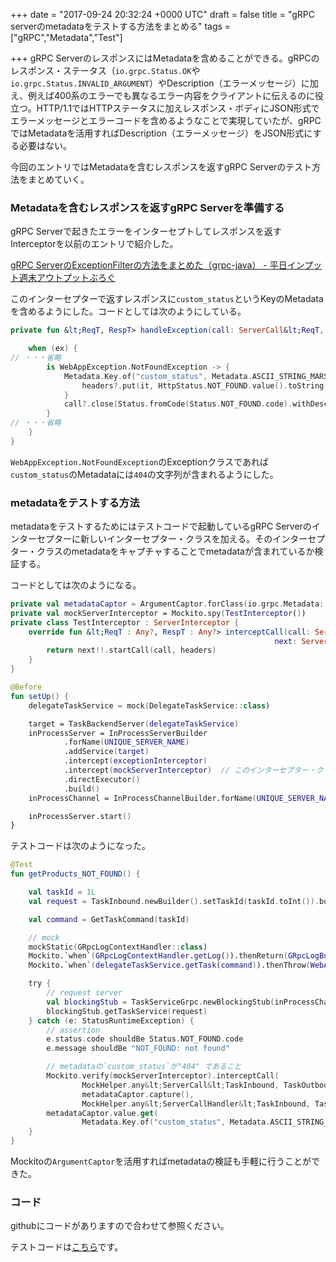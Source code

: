
+++
date = "2017-09-24 20:32:24 +0000 UTC"
draft = false
title = "gRPC serverのmetadataをテストする方法をまとめる"
tags = ["gRPC","Metadata","Test"]

+++
gRPC ServerのレスポンスにはMetadataを含めることができる。gRPCのレスポンス・ステータス（<code>io.grpc.Status.OK</code>や<code>io.grpc.Status.INVALID_ARGUMENT</code>）やDescription（エラーメッセージ）に加え、例えば400系のエラーでも異なるエラー内容をクライアントに伝えるのに役立つ。HTTP/1.1ではHTTPステータスに加えレスポンス・ボディにJSON形式でエラーメッセージとエラーコードを含めるようなことで実現していたが、gRPCではMetadataを活用すればDescription（エラーメッセージ）をJSON形式にする必要はない。

今回のエントリではMetadataを含むレスポンスを返すgRPC Serverのテスト方法をまとめていく。

### Metadataを含むレスポンスを返すgRPC Serverを準備する

gRPC Serverで起きたエラーをインターセプトしてレスポンスを返すInterceptorを以前のエントリで紹介した。

[gRPC ServerのExceptionFilterの方法をまとめた（grpc-java） - 平日インプット週末アウトプットぶろぐ](http://blog.soushi.me/entry/2017/08/18/234615)

このインターセプターで返すレスポンスに<code>custom_status</code>というKeyのMetadataを含めるようにした。コードとしては次のようにしている。

```kotlin
private fun &lt;ReqT, RespT> handleException(call: ServerCall&lt;ReqT, RespT>?, headers: Metadata?, ex: Exception) {

    when (ex) {
// ・・・省略
        is WebAppException.NotFoundException -> {
            Metadata.Key.of("custom_status", Metadata.ASCII_STRING_MARSHALLER).let {
                headers?.put(it, HttpStatus.NOT_FOUND.value().toString())
            }
            call?.close(Status.fromCode(Status.NOT_FOUND.code).withDescription(ex.message), headers)
        }
// ・・・省略
    }
}

```


<code>WebAppException.NotFoundException</code>のExceptionクラスであれば<code>custom_status</code>のMetadataには<code>404</code>の文字列が含まれるようにした。

### metadataをテストする方法

metadataをテストするためにはテストコードで起動しているgRPC Serverのインターセプターに新しいインターセプター・クラスを加える。そのインターセプター・クラスのmetadataをキャプチャすることでmetadataが含まれているか検証する。

コードとしては次のようになる。

```kotlin
private val metadataCaptor = ArgumentCaptor.forClass(io.grpc.Metadata::class.java)
private val mockServerInterceptor = Mockito.spy(TestInterceptor())
private class TestInterceptor : ServerInterceptor {
    override fun &lt;ReqT : Any?, RespT : Any?> interceptCall(call: ServerCall&lt;ReqT, RespT>?, headers: io.grpc.Metadata?,
                                                           next: ServerCallHandler&lt;ReqT, RespT>?): ServerCall.Listener&lt;ReqT> {
        return next!!.startCall(call, headers)
    }
}

@Before
fun setUp() {
    delegateTaskService = mock(DelegateTaskService::class)

    target = TaskBackendServer(delegateTaskService)
    inProcessServer = InProcessServerBuilder
            .forName(UNIQUE_SERVER_NAME)
            .addService(target)
            .intercept(exceptionInterceptor)
            .intercept(mockServerInterceptor)  // このインターセプター・クラスのmetadataをキャプチャする
            .directExecutor()
            .build()
    inProcessChannel = InProcessChannelBuilder.forName(UNIQUE_SERVER_NAME).directExecutor().build()

    inProcessServer.start()
}

```


テストコードは次のようになった。

```kotlin
@Test
fun getProducts_NOT_FOUND() {

    val taskId = 1L
    val request = TaskInbound.newBuilder().setTaskId(taskId.toInt()).build()

    val command = GetTaskCommand(taskId)

    // mock
    mockStatic(GRpcLogContextHandler::class)
    Mockito.`when`(GRpcLogContextHandler.getLog()).thenReturn(GRpcLogBuilder())
    Mockito.`when`(delegateTaskService.getTask(command)).thenThrow(WebAppException.NotFoundException("not found"))

    try {
        // request server
        val blockingStub = TaskServiceGrpc.newBlockingStub(inProcessChannel)
        blockingStub.getTaskService(request)
    } catch (e: StatusRuntimeException) {
        // assertion
        e.status.code shouldBe Status.NOT_FOUND.code
        e.message shouldBe "NOT_FOUND: not found"

        // metadataの`custom_status`が"404" であること
        Mockito.verify(mockServerInterceptor).interceptCall(
                MockHelper.any&lt;ServerCall&lt;TaskInbound, TaskOutbound>>(),
                metadataCaptor.capture(),
                MockHelper.any&lt;ServerCallHandler&lt;TaskInbound, TaskOutbound>>())
        metadataCaptor.value.get(
                Metadata.Key.of("custom_status", Metadata.ASCII_STRING_MARSHALLER)) shouldBe "404"
    }
}

```


Mockitoの<code>ArgumentCaptor</code>を活用すればmetadataの検証も手軽に行うことができた。

### コード

githubにコードがありますので合わせて参照ください。


<div class="github-card" data-user="soushin" data-repo="spring5-kotlin-application" data-width="400" data-height="" data-theme="default"></div>
<script src="https://cdn.jsdelivr.net/github-cards/latest/widget.js"></script>


テストコードは<a href="https://github.com/soushin/spring5-kotlin-application/blob/master/backend/src/test/kotlin/app/grpc/server/TaskBackendServerGetTaskServiceTest.kt">こちら</a>です。


